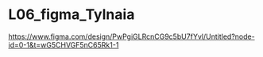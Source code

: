 # L06_figma_Tylnaia
https://www.figma.com/design/PwPgiGLRcnCG9c5bU7fYvl/Untitled?node-id=0-1&t=wG5CHVGF5nC65Rk1-1
